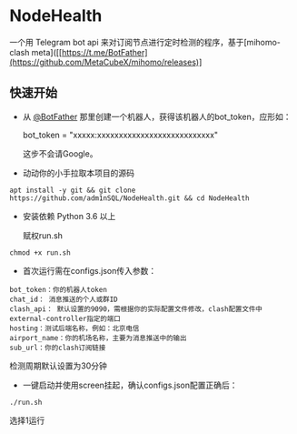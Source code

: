 # NodeHealth

一个用 Telegram bot api 来对订阅节点进行定时检测的程序，基于[mihomo-clash meta]([[https://t.me/BotFather](https://github.com/MetaCubeX/mihomo/releases)]

## 快速开始

* 从 [@BotFather](https://t.me/BotFather) 那里创建一个机器人，获得该机器人的bot_token，应形如：

    bot_token = "xxxxx:xxxxxxxxxxxxxxxxxxxxxxxxxxx"

    这步不会请Google。
* 动动你的小手拉取本项目的源码
```shell
apt install -y git && git clone https://github.com/adm1nSQL/NodeHealth.git && cd NodeHealth
```

* 安装依赖 Python 3.6 以上


    赋权run.sh

```
chmod +x run.sh
```

* 首次运行需在configs.json传入参数：

```shell
bot_token：你的机器人token
chat_id： 消息推送的个人或群ID
clash_api： 默认设置的9090，需根据你的实际配置文件修改，clash配置文件中external-controller指定的端口
hosting：测试后端名称，例如：北京电信
airport_name：你的机场名称，主要为消息推送中的输出
sub_url：你的clash订阅链接
```

检测周期默认设置为30分钟

* 一键启动并使用screen挂起，确认configs.json配置正确后：
```shell
./run.sh
```
选择1运行


